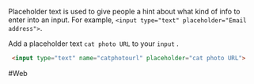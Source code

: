 Placeholder text is used to give people a hint about what kind of info to enter into an input. 
For example, `<input type="text" placeholder="Email address">`.

Add a placeholder text `cat photo URL` to your `input` .

```html
 <input type="text" name="catphotourl" placeholder="cat photo URL">
```



#Web
